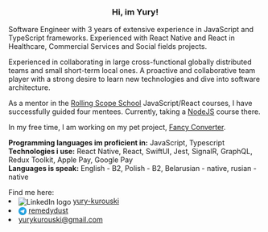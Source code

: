 <h3 align='center'>Hi, im Yury!</h1>
<p>
Software Engineer with 3 years of extensive experience in JavaScript and TypeScript frameworks.
Experienced with React Native and React in Healthcare, Commercial Services and Social fields projects.
<p>
<p>
Experienced in collaborating in large cross-functional globally distributed teams and small short-term local ones. A proactive and collaborative team player with a strong desire to learn new technologies and dive into software architecture.
</p>
<p>
As a mentor in the <a href='https://rs.school'>Rolling Scope School</a> JavaScript/React courses, I have successfully guided four mentees. Currently, taking a <a href='https://rs.school/nodejs/'a>NodeJS</a> course there.
</p>
<p>
In my free time, I am working on my pet project,  <a href="https://github.com/yurykurouski/Fancy-converter">Fancy Converter</a>.
</p>
<p>
<b>Programming languages im proficient in:</b> JavaScript, Typescript
<br>
<b>Technologies i use:</b> React Native, React, SwiftUI, Jest, SignalR, GraphQL, Redux Toolkit, Apple Pay, Google Pay
<br>
<b>Languages is speak:</b> English - B2, Polish - B2, Belarusian - native, rusian - native
</p>
Find me here:
<li>
  <img src="./assets/linkedin.svg" alt="LinkedIn logo" width="16" align='center'>
  <a href='https://www.linkedin.com/in/yury-kurouski/'>
    yury-kurouski
  </a> 
</li>
<li>
 <img src="./assets/telegram.svg" alt="LinkedIn logo" width="16" align='center'>
 <a href="https://t.me/remedydust">
  remedydust
 </a>
</li>
<li>
  <a href='mailto:yurykurouski@gmail.com'>yurykurouski@gmail.com</a>
</li>
